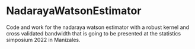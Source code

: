 # NadarayaWatsonEstimator
 Code and work for the nadaraya watson estimator with a robust kernel and cross validated bandwidth that is going to be presented at the statistics simposium 2022 in Manizales.
